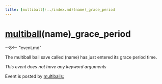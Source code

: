 ```yaml
---
title: [multiball](../index.md)(name)_grace_period
---
```


# [multiball](../index.md)(name)_grace_period


--8<-- "event.md"

The multiball ball save called (name) has just entered its grace period
time.

*This event does not have any keyword arguments*

Event is posted by [multiballs:](../config/multiballs.md)

